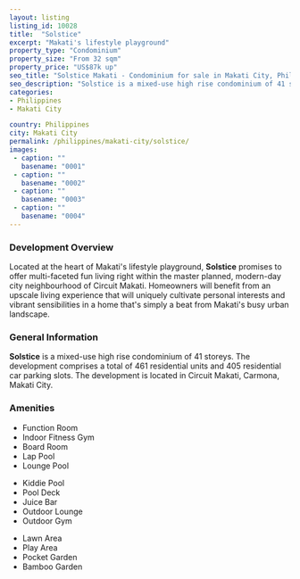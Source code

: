 ```yaml
---
layout: listing
listing_id: 10028
title:  "Solstice"
excerpt: "Makati's lifestyle playground"
property_type: "Condominium"
property_size: "From 32 sqm"
property_price: "US$87k up"
seo_title: "Solstice Makati - Condominium for sale in Makati City, Philippines | Realestasia"
seo_description: "Solstice is a mixed-use high rise condominium of 41 storeys. The development comprises a total of 461 residential units and 405 residential car parking slots"
categories:
- Philippines
- Makati City

country: Philippines
city: Makati City
permalink: /philippines/makati-city/solstice/
images:
 - caption: ""
   basename: "0001"
 - caption: ""
   basename: "0002"
 - caption: ""
   basename: "0003"
 - caption: ""
   basename: "0004"
---
```


<h3>Development Overview</h3>
<p>Located at the heart of Makati's lifestyle playground, <strong>Solstice</strong> promises to offer
multi-faceted fun living right within the master planned, modern-day city neighbourhood of Circuit Makati.
Homeowners will benefit from an upscale living experience that will uniquely cultivate personal interests
and vibrant sensibilities in a home that's simply a beat from Makati's busy urban landscape.</p>

<h3>General Information</h3>
<p><strong>Solstice</strong> is a mixed-use high rise condominium of 41 storeys. The development comprises 
a total of 461 residential units and 405 residential car parking slots. The development is located in
Circuit Makati, Carmona, Makati City.</p>

<h3>Amenities</h3>
<div class="features clearfix">

<ul>
  <li>Function Room</li>
  <li>Indoor Fitness Gym</li>
  <li>Board Room</li>
  <li>Lap Pool</li>
  <li>Lounge Pool</li>
</ul>
 <ul>
  <li>Kiddie Pool</li>
  <li>Pool Deck</li>
  <li>Juice Bar</li>
  <li>Outdoor Lounge</li>
  <li>Outdoor Gym</li>
</ul>
 <ul>
  <li>Lawn Area</li>
  <li>Play Area</li>
  <li>Pocket Garden</li>
  <li>Bamboo Garden</li>
</ul>
</div>